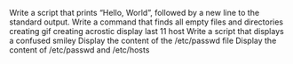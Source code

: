 Write a script that prints “Hello, World”, followed by a new line to the standard output.
Write a command that finds all empty files and directories
creating gif
creating acrostic
display last 11 host
Write a script that displays a confused smiley
Display the content of the /etc/passwd file
Display the content of /etc/passwd and /etc/hosts

